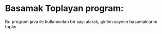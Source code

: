 # Basamak Toplayan program:
Bu program java ile kullanıcıdan bir sayı alarak, girilen sayının basamaklarını toplar.